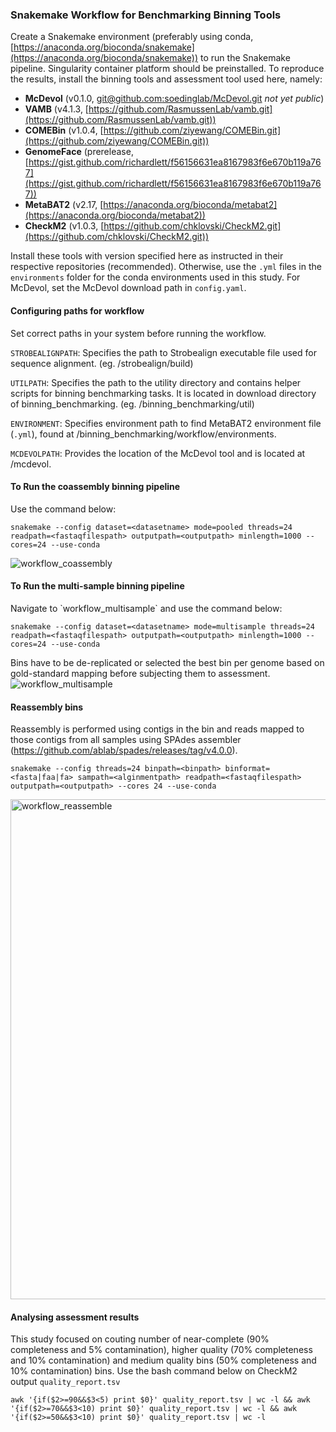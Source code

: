 ### Snakemake Workflow for Benchmarking Binning Tools

Create a Snakemake environment (preferably using conda, [https://anaconda.org/bioconda/snakemake](https://anaconda.org/bioconda/snakemake)) to run the Snakemake pipeline. Singularity container platform should be preinstalled. To reproduce the results, install the binning tools and assessment tool used here, namely:

- **McDevol** (v0.1.0, [git@github.com:soedinglab/McDevol.git](git@github.com:soedinglab/McDevol.git) *not yet public*)
- **VAMB** (v4.1.3, [https://github.com/RasmussenLab/vamb.git](https://github.com/RasmussenLab/vamb.git))
- **COMEBin** (v1.0.4, [https://github.com/ziyewang/COMEBin.git](https://github.com/ziyewang/COMEBin.git))
- **GenomeFace** (prerelease, [https://gist.github.com/richardlett/f56156631ea8167983f6e670b119a767](https://gist.github.com/richardlett/f56156631ea8167983f6e670b119a767))
- **MetaBAT2** (v2.17, [https://anaconda.org/bioconda/metabat2](https://anaconda.org/bioconda/metabat2))
- **CheckM2** (v1.0.3, [https://github.com/chklovski/CheckM2.git](https://github.com/chklovski/CheckM2.git))

Install these tools with version specified here as instructed in their respective repositories (recommended). Otherwise, use the `.yml` files in the `environments` folder for the conda environments used in this study. For McDevol, set the McDevol download path in `config.yaml`.

####  Configuring paths for workflow
Set correct paths in your system before running the workflow.

`STROBEALIGNPATH`: Specifies the path to Strobealign executable file used for sequence alignment. (eg. <parentpath>/strobealign/build)

`UTILPATH`: Specifies the path to the utility directory and contains helper scripts for binning benchmarking tasks. It is located in download directory of binning_benchmarking. (eg. <downloadpath>/binning_benchmarking/util)

`ENVIRONMENT`: Specifies environment path to find MetaBAT2 environment file (`.yml`), found at <downloadpath>/binning_benchmarking/workflow/environments.

`MCDEVOLPATH`: Provides the location of the McDevol tool and is located at <mcdevoldownloadpath>/mcdevol.

#### To Run the coassembly binning pipeline
Use the command below:

```
snakemake --config dataset=<datasetname> mode=pooled threads=24 readpath=<fastaqfilespath> outputpath=<outputpath> minlength=1000 --cores=24 --use-conda
```
![workflow_coassembly](https://github.com/user-attachments/assets/971796e3-8bb5-4a64-87b6-22eb2f8befc3)
#### To Run the multi-sample binning pipeline
Navigate to \`workflow_multisample\` and use the command below:

```
snakemake --config dataset=<datasetname> mode=multisample threads=24 readpath=<fastaqfilespath> outputpath=<outputpath> minlength=1000 --cores=24 --use-conda
```
Bins have to be de-replicated or selected the best bin per genome based on gold-standard mapping before subjecting them to assessment.
![workflow_multisample](https://github.com/user-attachments/assets/9f3a312c-07f4-40bf-8b69-6de72ec43099)

#### Reassembly bins
Reassembly is performed using contigs in the bin and reads mapped to those contigs from all samples using SPAdes assembler (https://github.com/ablab/spades/releases/tag/v4.0.0).

```
snakemake --config threads=24 binpath=<binpath> binformat=<fasta|faa|fa> sampath=<alginmentpath> readpath=<fastaqfilespath> outputpath=<outputpath> --cores 24 --use-conda
```
<img src="https://github.com/user-attachments/assets/4f311ced-602f-450b-9dd2-8d3cbcbd0d38" alt="workflow_reassemble" width="800"/>

#### Analysing assessment results
This study focused on couting number of near-complete (90% completeness and 5% contamination), higher quality (70% completeness and 10% contamination) and medium quality bins (50% completeness and 10% contamination) bins. Use the bash command below on CheckM2 output `quality_report.tsv`

```
awk '{if($2>=90&&$3<5) print $0}' quality_report.tsv | wc -l && awk '{if($2>=70&&$3<10) print $0}' quality_report.tsv | wc -l && awk '{if($2>=50&&$3<10) print $0}' quality_report.tsv | wc -l

```
